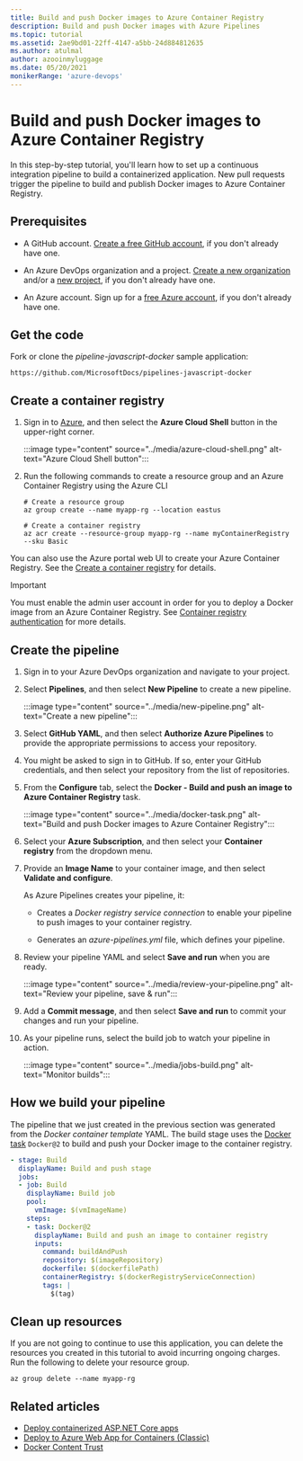 ```yaml
---
title: Build and push Docker images to Azure Container Registry
description: Build and push Docker images with Azure Pipelines
ms.topic: tutorial
ms.assetid: 2ae9bd01-22ff-4147-a5bb-24d884812635
ms.author: atulmal
author: azooinmyluggage
ms.date: 05/20/2021
monikerRange: 'azure-devops'
---
```


# Build and push Docker images to Azure Container Registry

In this step-by-step tutorial, you'll learn how to set up a continuous integration pipeline to build a containerized application. New pull requests trigger the pipeline to build and publish Docker images to Azure Container Registry.

## Prerequisites

* A GitHub account. [Create a free GitHub account](https://github.com), if you don't already have one.

* An Azure DevOps organization and a project. [Create a new organization](../../../organizations/accounts/create-organization.md) and/or a [new project](../../..//organizations/projects/create-project.md), if you don't already have one.

* An Azure account. Sign up for a [free Azure account](https://azure.microsoft.com/free/), if you don't already have one.

## Get the code

Fork or clone the *pipeline-javascript-docker* sample application:

```
https://github.com/MicrosoftDocs/pipelines-javascript-docker
```

## Create a container registry

1. Sign in to [Azure](https://portal.azure.com/), and then select the **Azure Cloud Shell** button in the upper-right corner.

    :::image type="content" source="../media/azure-cloud-shell.png" alt-text="Azure Cloud Shell button":::

1. Run the following commands to create a resource group and an Azure Container Registry using the Azure CLI

    ```azurecli-interactive
    # Create a resource group
    az group create --name myapp-rg --location eastus
    
    # Create a container registry
    az acr create --resource-group myapp-rg --name myContainerRegistry --sku Basic
    ```

You can also use the Azure portal web UI to create your Azure Container Registry. See the [Create a container registry](/azure/container-registry/container-registry-get-started-portal#create-a-container-registry) for details.

> [!IMPORTANT]
> You must enable the admin user account in order for you to deploy a Docker image from an Azure Container Registry. See [Container registry authentication](/azure/container-registry/container-registry-authentication#admin-account) for more details.

## Create the pipeline

1. Sign in to your Azure DevOps organization and navigate to your project.

1. Select **Pipelines**, and then select **New Pipeline** to create a new pipeline.

    :::image type="content" source="../media/new-pipeline.png" alt-text="Create a new pipeline":::

1. Select **GitHub YAML**, and then select **Authorize Azure Pipelines** to provide the appropriate permissions to access your repository.

1. You might be asked to sign in to GitHub. If so, enter your GitHub credentials, and then select your repository from the list of repositories.

1. From the **Configure** tab, select the **Docker - Build and push an image to Azure Container Registry** task.

    :::image type="content" source="../media/docker-task.png" alt-text="Build and push Docker images to Azure Container Registry":::

1. Select your **Azure Subscription**, and then select your **Container registry** from the dropdown menu. 

1. Provide an **Image Name** to your container image, and then select **Validate and configure**.

   As Azure Pipelines creates your pipeline, it:

   * Creates a _Docker registry service connection_ to enable your pipeline to push images to your container registry.

   * Generates an *azure-pipelines.yml* file, which defines your pipeline.
  
1. Review your pipeline YAML and select **Save and run** when you are ready.

    :::image type="content" source="../media/review-your-pipeline.png" alt-text="Review your pipeline, save & run":::

1. Add a **Commit message**, and then select **Save and run** to commit your changes and run your pipeline.

1. As your pipeline runs, select the build job to watch your pipeline in action.

    :::image type="content" source="../media/jobs-build.png" alt-text="Monitor builds":::

<a name="how"></a>

## How we build your pipeline

The pipeline that we just created in the previous section was generated from the _Docker container template_ YAML. The build stage uses the [Docker task](../../tasks/build/docker.md?view=azure-devops&preserve-view=true) `Docker@2` to build and push your Docker image to the container registry.

```YAML
- stage: Build
  displayName: Build and push stage
  jobs:  
  - job: Build
    displayName: Build job
    pool:
      vmImage: $(vmImageName)
    steps:
    - task: Docker@2
      displayName: Build and push an image to container registry
      inputs:
        command: buildAndPush
        repository: $(imageRepository)
        dockerfile: $(dockerfilePath)
        containerRegistry: $(dockerRegistryServiceConnection)
        tags: |
          $(tag)
```

## Clean up resources

If you are not going to continue to use this application, you can delete the resources you created in this tutorial to avoid incurring ongoing charges. Run the following to delete your resource group. 

```azurecli-interactive
az group delete --name myapp-rg
```

## Related articles

- [Deploy containerized ASP.NET Core apps](../../apps/cd/azure/aspnet-core-to-acr.md)
- [Deploy to Azure Web App for Containers (Classic)](../../apps/cd/deploy-docker-webapp.md)
- [Docker Content Trust](./content-trust.md)
